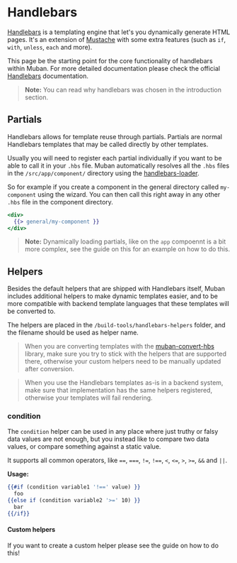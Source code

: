 # Handlebars

[Handlebars](https://handlebarsjs.com/) is a templating engine that let's you dynamically generate
HTML pages. It's an extension of [Mustache](http://mustache.github.io/) with some extra features
(such as `if`, `with`, `unless`, `each` and more).

This page be the starting point for the core functionality of handlebars within Muban. For more
detailed documentation please check the official [Handlebars](https://handlebarsjs.com/)
documentation.

> **Note:** You can read why handlebars was chosen in the introduction section.

## Partials

Handlebars allows for template reuse through partials. Partials are normal Handlebars templates that
may be called directly by other templates.

Usually you will need to register each partial individually if you want to be able to call it in
your `.hbs` file. Muban automatically resolves all the `.hbs` files in the `/src/app/component/`
directory using the [handlebars-loader](https://www.npmjs.com/package/handlebars-loader).

So for example if you create a component in the general directory called `my-component` using the
wizard. You can then call this right away in any other `.hbs` file in the component directory.

```handlebars
<div>
  {{> general/my-component }}
</div>
```

> **Note:** Dynamically loading partials, like on the `app` compoennt is a bit more complex, see the
> guide on this for an example on how to do this.

## Helpers

Besides the default helpers that are shipped with Handlebars itself, Muban includes additional
helpers to make dynamic templates easier, and to be more compatible with backend template languages
that these templates will be converted to.

The helpers are placed in the `/build-tools/handlebars-helpers` folder, and the filename should be
used as helper name.

> When you are converting templates with the
> [muban-convert-hbs](https://github.com/mediamonks/muban-convert-hbs) library, make sure you try to
> stick with the helpers that are supported there, otherwise your custom helpers need to be manually
> updated after conversion.

> When you use the Handlebars templates as-is in a backend system, make sure that implementation has
> the same helpers registered, otherwise your templates will fail rendering.

### condition

The `condition` helper can be used in any place where just truthy or falsy data values are not
enough, but you instead like to compare two data values, or compare something against a static
value.

It supports all common operators, like `==`, `===`, `!=`, `!==`, `<`, `<=`, `>`, `>=`, `&&` and
`||`.

**Usage:**

```handlebars
{{#if (condition variable1 '!==' value) }}
  foo
{{else if (condition variable2 '>=' 10) }}
  bar
{{/if}}
```

#### Custom helpers

If you want to create a custom helper please see the guide on how to do this!
